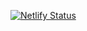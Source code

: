 [![Netlify Status](https://api.netlify.com/api/v1/badges/a91cd2a6-9883-4742-9906-92f2ce27ad85/deploy-status)](https://app.netlify.com/sites/wai-contacting-orgs/deploys)

